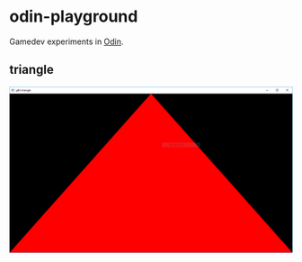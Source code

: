 # odin-playground

Gamedev experiments in [Odin](https://odin.handmade.network/).

## triangle

![A red triangle](docs/screenshots/triangle.png)
